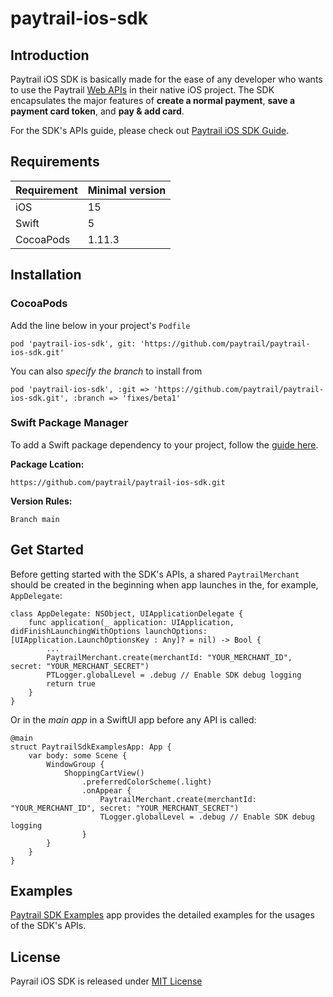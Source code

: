 # paytrail-ios-sdk

## Introduction

Paytrail iOS SDK is basically made for the ease of any developer who wants to use the Paytrail [Web APIs](https://docs.paytrail.com/#/?id=paytrail-payment-api) in their native iOS project. The SDK encapsulates the major features of **create a normal payment**, **save a payment card token**, and **pay & add card**.

For the SDK's APIs guide, please check out [Paytrail iOS SDK Guide](paytrail-ios-sdk/paytrail_ios_sdk.docc/paytrail_ios_sdk_guide.md).

## Requirements

| Requirement | Minimal version |
| ------ | ------ |
| iOS | 15 |
| Swift | 5 |
| CocoaPods | 1.11.3 |

## Installation

### CocoaPods

Add the line below in your project's ``Podfile``

```
pod 'paytrail-ios-sdk', git: 'https://github.com/paytrail/paytrail-ios-sdk.git'
```

You can also *specify the branch* to install from

```
pod 'paytrail-ios-sdk', :git => 'https://github.com/paytrail/paytrail-ios-sdk.git', :branch => 'fixes/beta1'
```

### Swift Package Manager

To add a Swift package dependency to your project, follow the [guide here](https://developer.apple.com/documentation/xcode/adding-package-dependencies-to-your-app).

**Package Lcation:**

```
https://github.com/paytrail/paytrail-ios-sdk.git
```
**Version Rules:**

```
Branch main
```

## Get Started

Before getting started with the SDK's APIs, a shared ``PaytrailMerchant`` should be created in the beginning when app launches in the, for example, ``AppDelegate``: 

```
class AppDelegate: NSObject, UIApplicationDelegate {
    func application(_ application: UIApplication, didFinishLaunchingWithOptions launchOptions: [UIApplication.LaunchOptionsKey : Any]? = nil) -> Bool {
        ...
        PaytrailMerchant.create(merchantId: "YOUR_MERCHANT_ID", secret: "YOUR_MERCHANT_SECRET")
        PTLogger.globalLevel = .debug // Enable SDK debug logging
        return true
    }
}
```

Or in the *main app* in a SwiftUI app before any API is called: 
```
@main
struct PaytrailSdkExamplesApp: App {
    var body: some Scene {
        WindowGroup {
            ShoppingCartView()
                .preferredColorScheme(.light)
                .onAppear {
                    PaytrailMerchant.create(merchantId: "YOUR_MERCHANT_ID", secret: "YOUR_MERCHANT_SECRET")
                    TLogger.globalLevel = .debug // Enable SDK debug logging
                }
        }
    }
}
```

## Examples

[Paytrail SDK Examples](https://github.com/paytrail/paytrail-ios-sdk/tree/main/PaytrailSdkExamples) app provides the detailed examples for the usages of the SDK's APIs.

## License

Payrail iOS SDK is released under [MIT License](https://github.com/paytrail/paytrail-ios-sdk/blob/main/LICENSE)


